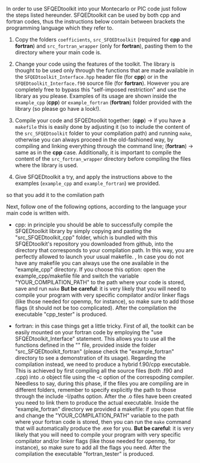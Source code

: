 In order to use SFQEDtoolkit into your Montecarlo or PIC code just follow the steps listed hereunder. SFQEDtoolkit can be used by both cpp and fortran codes, thus the instructions below contain between brackets the programming language which they refer to. 

1.  Copy the folders `coefficients`, `src_SFQEDtoolkit` (required for **cpp** and **fortran**) and `src_fortran_wrapper` (only for **fortran**), pasting them to the directory where your main code is.

2. Change your code using the features of the toolkit. The library is thought to be used only through the functions that are made available in the `SFQEDtoolkit_Interface.hpp` header file (for **cpp**) or in the `SFQEDtoolkit_Interface.f90` source file (for **fortran**). However you are completely free to bypass this "self-imposed restriction" and use the library as you please. Examples of its usage are shown inside the `example_cpp` (**cpp**) or `example_fortran` (**fortran**) folder provided with the library (so please go have a look!).

3. Compile your code and SFQEDtoolkit together: (**cpp**) -> if you have a `makefile` this is easily done by adjusting it (so to include the content of the `src_SFQEDtoolkit` folder to your compilation path) and running `make`, otherwise you can always proceed in the old-fashioned way, by compiling and linking everything through the command line; (**fortran**) -> same as in the **cpp** case. Additionally, it is important to compile the content of the `src_fortran_wrapper` directory before compiling the files where the library is used.

4. Give SFQEDtoolkit a try, and apply the instructions above to the examples (`example_cpp` and `example_fortran`) we provided.

so that you add it to the comilation path



Next, follow one of the following options, according to the language your main code is written with.

- cpp:
    in principle you should be able to successfully compile the SFQEDtoolkit library by simply copying and pasting the "src_SFQEDtoolkit_cpp" folder, which is bundled with this SFQEDtoolkit's repository you downloaded from github, into the directory that corresponds to your compilation path. In this way, you are perfectly allowed to launch your usual makefile. ,
    In case you do not have any makefile you can always use the one available in the "example_cpp" directory. If you choose this option: open the example_cpp/makefile file and switch the variable "YOUR_COMPILATION_PATH" to the path where your code is stored, save and run 
    ```make```
    **But be careful**: it is very likely that you will need to compile your program with very specific compilator and/or linker flags (like those needed for openmp, for instance), so make sure to add those flags (it should not be too complicated). After the compilation the executable "cpp_tester" is produced.

- fortran:
    in this case things get a little tricky. First of all, the toolkit can be easily mounted on your fortran code by employing the "use SFQEDtoolkit_Interface" statement. This allows you to use all the functions defined in the "" file, provided inside the folder "src_SFQEDtoolkit_fortran" (please check the "example_fortran" directory to see a demonstration of its usage).
    Regarding the compilation instead, we need to produce a hybrid f.90/cpp executable. This is achieved by first compiling all the source files (both .f90 and .cpp) into .o object file using the -c option of the correspoding compiler. Needless to say, during this phase, if the files you are compiling are in different folders, remember to specify explicitly the path to those through the include -I/paths option. After the .o files have been created you need to link them to produce the actual executable. Inside the "example_fortran" directory we provided a makefile: if you open that file and change the "YOUR_COMPILATION_PATH" variable to the path where your fortran code is stored, then you can run the
    ```make```
    command that will automatically produce the .exe for you. **But be careful**: it is very likely that you will need to compile your program with very specific compilator and/or linker flags (like those needed for openmp, for instance), so make sure to add all the flags you need. After the compilation the executable "fortran_tester" is produced.
